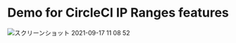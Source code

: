# Demo for CircleCI IP Ranges features

![スクリーンショット 2021-09-17 11 08 52](https://user-images.githubusercontent.com/8651308/133713242-a9e4aac0-6200-4b96-8cfe-93ca7ce14c99.png)

